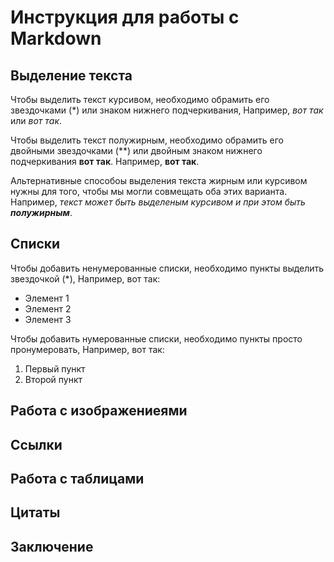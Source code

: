 # Инструкция для работы с Markdown 

## Выделение текста 

Чтобы выделить текст курсивом, необходимо обрамить его звездочками (*) или знаком нижнего подчеркивания, Например, *вот так* или _вот так_.

Чтобы выделить текст полужирным, необходимо обрамить его двойными звездочками (**) или двойным знаком нижнего подчеркивания __вот так__. Например, **вот так**.

Альтернативные способоы выделения текста жирным или курсивом нужны для того, чтобы мы могли совмещать оба этих варианта. Например, _текст может быть выделеным курсивом и при этом быть **полужирным**_.

## Списки

Чтобы добавить ненумерованные списки, необходимо пункты выделить звездочкой (*), Например, вот так:
* Элемент 1
* Элемент 2
* Элемент 3

Чтобы добавить нумерованные списки, необходимо пункты просто пронумеровать, Например, вот так:
1. Первый пункт
2. Второй пункт

## Работа с изображениеями 

## Ссылки 

## Работа с таблицами 

## Цитаты

## Заключение
